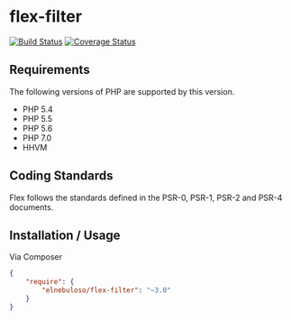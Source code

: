 # flex-filter

[![Build Status](https://travis-ci.org/elnebuloso/flex-filter.svg?branch=master)](https://travis-ci.org/elnebuloso/flex-filter)
[![Coverage Status](https://coveralls.io/repos/github/elnebuloso/flex-filter/badge.svg?branch=master)](https://coveralls.io/github/elnebuloso/flex-filter?branch=master)

## Requirements

The following versions of PHP are supported by this version.

* PHP 5.4
* PHP 5.5
* PHP 5.6
* PHP 7.0
* HHVM

## Coding Standards

Flex follows the standards defined in the PSR-0, PSR-1, PSR-2 and PSR-4 documents.

## Installation / Usage

Via Composer

``` json
{
    "require": {
        "elnebuloso/flex-filter": "~3.0"
    }
}
```